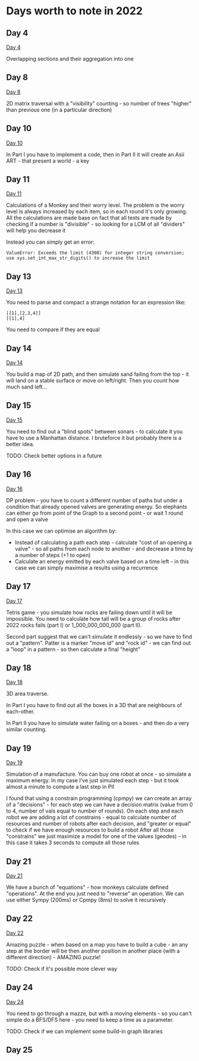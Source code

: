 # Days worth to note in 2022

## Day 4

[Day 4](4/README.md)

Overlapping sections and their aggregation into one

## Day 8

[Day 8](8/README.md)

2D matrix traversal with a "visibility" counting - so number of trees "higher" than previous one (in a particular
direction)

## Day 10

[Day 10](10/README.md)

In Part I you have to implement a code, then in Part II it will create an Asii ART - that present a world - a key

## Day 11

[Day 11](11/README.md)

Calculations of a Monkey and their worry level. The problem is the worry level is always increased by each item, so in
each round it's only growing. All the calculations are made base on fact that all tests are made by checking if a number
is "divisible" - so looking for a LCM of all "dividers" will help you decrease it

Instead you can simply get an error:

```
ValueError: Exceeds the limit (4300) for integer string conversion; use sys.set_int_max_str_digits() to increase the limit
```

## Day 13

[Day 13](13/README.md)

You need to parse and compact a strange notation for an expression like:

```
[[1],[2,3,4]]
[[1],4]
```

You need to compare if they are equal

## Day 14

[Day 14](14/README.md)

You build a map of 2D path, and then simulate sand failing from the top - it will land on a stable surface or move on
left/right. Then you count how much sand left...

## Day 15

[Day 15](15/README.md)

You need to find out a "blind spots" between sonars - to calculate it you have to use a Manhattan distance. I bruteforce
it but probably there is a better idea.

TODO: Check better options in a future

## Day 16

[Day 16](16/README.md)

DP problem - you have to count a different number of paths but under a condition that already opened valves are
generating energy. So elephants can either go from point of the Graph to a second point - or wait 1 round and open a
valve

In this case we can optimise an algorithm by:

* Instead of calculating a path each step - calculate "cost of an opening a valve" - so all paths from each node to
  another - and decrease a time by a number of steps (+1 to open)
* Calculate an energy emitted by each valve based on a time left - in this case we can simply maximise a results using a
  recurrence

## Day 17

[Day 17](17/README.md)

Tetris game - you simulate how rocks are failing down until it will be impossible. You need to calculate how tall will
be a group of rocks after 2022 rocks fails (part I) or 1_000_000_000_000 (part II).

Second part suggest that we can't simulate it endlessly - so we have to find out a "pattern". Patter is a marker "move
id" and "rock id" - we can find out a "loop" in a pattern - so then calculate a final "height"

## Day 18

[Day 18](18/README.md)

3D area traverse.

In Part I you have to find out all the boxes in a 3D that are neighbours of each-other.

In Part II you have to simulate water failing on a boxes - and then do a very similar counting.

## Day 19

[Day 19](19/README.md)

Simulation of a manufacture. You can buy one robot at once - so simulate a maximum energy. In my case I've just
simulated each step - but it took almost a minute to compute a last step in PII

I found that using a constrain programming (cpmpy) we can create an array of a "decisions" - for each step we can have a
decision matrix (value from 0 to 4, number of vals equal to number of rounds).
On each step and each robot we are adding a lot of constrains - equal to calculate number of resources and number of
robots after each decision, and "greater or equal" to check if we have enough resources to build a robot
After all those "constrains" we just maximize a model for one of the values (geodes) - in this case it takes 3 seconds
to compute all those rules

## Day 21

[Day 21](21/README.md)

We have a bunch of "equations" - how monkeys calculate defined "operations". At the end you just need to "reverse" an
operation. We can use either Sympy (200ms) or Cpmpy (8ms) to solve it recursively

## Day 22

[Day 22](22/README.md)

Amazing puzzle - when based on a map you have to build a cube - an any step at the border will be then another position
in another place (with a different direction) - AMAZING puzzle!

TODO: Check if it's possible more clever way

## Day 24

[Day 24](24/README.md)

You need to go through a mazze, but with a moving elements - so you can't simple do a BFS/DFS here - you need to keep a
time as a parameter.

TODO: Check if we can implement some build-in graph libraries

## Day 25